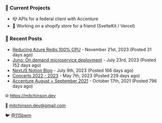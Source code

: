 ### 📌 Current Projects
- 📪 APIs for a federal client with Accenture
- 🛒 Working on a shopify store for a friend (SvelteKit / Vercel)

### 📝 Recent Posts

- [Reducing Azure Redis 100% CPU](https://blog.mitchinson.dev/redis-cpu) - November 21st, 2023 (Posted 31 days ago)
- [Juno: On demand microservice deployment](https://blog.mitchinson.dev/juno) - July 23rd, 2023 (Posted 152 days ago)
- [NextJS Notion Blog](https://blog.mitchinson.dev/blog-2023) - July 9th, 2023 (Posted 166 days ago)
- [Concerts 2022 - 2023](https://blog.mitchinson.dev/concerts-2023) - May 7th, 2023 (Posted 229 days ago)
- [Accenture August + September 2021](https://blog.mitchinson.dev/pillar/aug-sep-21) - October 17th, 2021 (Posted 796 days ago)

🌐 https://mitchinson.dev

💌 mitchinson.dev@gmail.com

🐦 [@115bwm](https://twitter.com/115bwm)